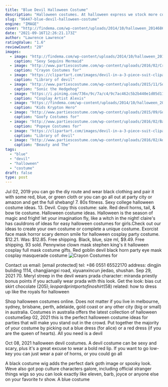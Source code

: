 ```yaml
---
title: "Blue Devil Halloween Costume"
description: "Halloween costumes. At halloween express we stock more costumes in more sizes and more styles than anyone for halloween but as one of the largest costume retailers in the country, we"
slug: "96447-blue-devil-halloween-costume"
engine: "IMAGE"
cover: "http://findema.com/wp-content/uploads/2014/10/halloween_20146861.jpg"
date: "2021-09-16T12:26:21.173Z"
author: "Lawrence Lawrence"
ratingValue: "1.6"
reviewCount: "20"
images:
  - image: "http://findema.com/wp-content/uploads/2014/10/halloween_20146861.jpg"
    caption: "Sexy Sequins Mermaid"
  - image: "http://www.partiescostume.com/wp-content/uploads/2016/02/Crayon-Halloween-Costume.jpg"
    caption: "Crayon Costumes for"
  - image: "https://clipartart.com/images/devil-in-a-3-piece-suit-clipart-5.jpg"
    caption: "Library of devil"
  - image: "http://www.partiescostume.com/wp-content/uploads/2015/11/Sonic-the-Hedgehog-Costume-for-Boys.jpg"
    caption: "Sonic the Hedgehog"
  - image: "https://i.pinimg.com/736x/9c/7a/c4/9c7ac462c5b2b440e1d05d11e7bfe60f.jpg"
    caption: "Cosplay Artist Alexis"
  - image: "https://findema.com/wp-content/uploads/2014/10/halloween_20147478.jpg"
    caption: "Kids Krypton Hero"
  - image: "http://www.partiescostume.com/wp-content/uploads/2015/09/Goofy-Costume-for-Kids.jpg"
    caption: "Goofy Costumes for"
  - image: "http://www.partiescostume.com/wp-content/uploads/2016/02/Baby-Popeye-Costume.jpg"
    caption: "Popeye Costumes for"
  - image: "https://clipartart.com/images/devil-in-a-3-piece-suit-clipart-1.jpg"
    caption: "Library of devil"
  - image: "http://www.partiescostume.com/wp-content/uploads/2016/02/Adult-Beauty-and-The-Beast-Costume.jpg"
    caption: "Beauty and The"
tags:
  - "blue"
  - "devil"
  - "halloween"
  - "costume"
draft: false
type: post
---
```


Jul 02, 2019 you can go the diy route and wear black clothing and pair it with some red, blue, or green cloth or you can go all out at party city or amazon and get the full shebang! 7. 80s fitness.  Sexy college halloween costume ideas. 13. Devil. Copy this costume: sale. Red devil horns, tail, & bow tie costume. Halloween costume ideas. Halloween is the season of magic and fright! let your imagination fly, like a witch in the night! claire's has cauldrons of ideas for easy halloween costumes for girls.Check out our ideas to create your own costume or complete a unique costume. Exorcist face mask horror scary demon smile for halloween cosplay party costume. $12.21. Was: $12.85. Free shipping.  Black, blue, size ml, $9.49. Free shipping. 93 sold. Pennywise clown mask stephen king's it halloween cosplay full mask costume gifts. Red goblin devil black horn party eye mask cosplay masquerade costume
![Crayon Costumes for](http://www.partiescostume.com/wp-content/uploads/2016/02/Crayon-Halloween-Costume.jpg "Crayon Costumes for")

Contact us email: [email protected] tel: +86 0551 65522170 address: dingjin buliding 1114, changjiangxi road, xiyuanxincun jiedao, shushan. Sep 29, 2021 70. Meryl streep in the devil wears prada character: miranda priestly bonus points if you actually wear prada with this look. Get the look: bias cut skirt chocolate ($205); leopard print portofino shirt ($58) related: how to dress up like the royals for halloween
<!--inArticleAds-->

<!--galleryOne-->

Shop halloween costumes online. Does not matter if you live in melbourne, sydney, brisbane, perth, adelaide, gold coast or any other city (big or small) in australia. Costumes in australia offers the latest collection of halloween costumeSep 02, 2021 this is the perfect halloween costume ideas for parties that will make you stand out in the crowd.  Put together the majority of your costume by picking out a blue dress (for alice) or a red dress (if you are the queen of hearts). All you need is a devil
<!--inArticleAds-->

<!--galleryTwo-->

Oct 08, 2021 halloween devil costumes. A devil costume can be sexy and scary, plus it's a great excuse to wear a bold red lip. If you want to go low-key you can just wear a pair of horns, or you could go all
<!--galleryThree-->

A black costume wig adds the perfect dark goth image or spooky look. Weve also got pop culture characters galore, including official stranger things wigs so you can look exactly like eleven, barb, joyce or anyone else on your favorite tv show. A blue costume
